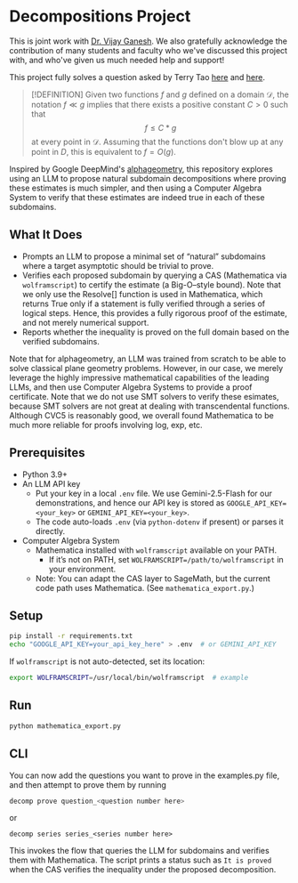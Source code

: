 # Decompositions Project

This is joint work with [Dr. Vijay Ganesh](https://www.cc.gatech.edu/people/vijay-ganesh). We also gratefully acknowledge the contribution of many students and faculty who we've discussed this project with, and who've given us much needed help and support!

This project fully solves a question asked by Terry Tao [here](https://terrytao.wordpress.com/2025/05/01/a-proof-of-concept-tool-to-verify-estimates/#n2) and [here](https://mathoverflow.net/questions/463937/what-mathematical-problems-can-be-attacked-using-deepminds-recent-mathematical/463940#463940). 

>[!DEFINITION]
>Given two functions $f$ and $g$ defined on a domain $\mathcal{D}$, the notation $f\ll g$ implies that there exists a positive constant $C>0$ such that $$f \leq C*g$$ at every point in $\mathcal{D}$. Assuming that the functions don't blow up at any point in $D$, this is equivalent to $f = O(g)$. 

Inspired by Google DeepMind's [alphageometry](https://github.com/google-deepmind/alphageometry), this repository explores using an LLM to propose natural subdomain decompositions where proving these estimates is much simpler, and then using a Computer Algebra System to verify that these estimates are indeed true in each of these subdomains. 

## What It Does
- Prompts an LLM to propose a minimal set of “natural” subdomains where a target asymptotic should be trivial to prove.
- Verifies each proposed subdomain by querying a CAS (Mathematica via `wolframscript`) to certify the estimate (a Big-O–style bound). Note that we only use the Resolve[] function is used in Mathematica, which returns True only if a statement is fully verified through a series of logical steps. Hence, this provides a fully rigorous proof of the estimate, and not merely numerical support. 
- Reports whether the inequality is proved on the full domain based on the verified subdomains.

Note that for alphageometry, an LLM was trained from scratch to be able to solve classical plane geometry problems. However, in our case, we merely leverage the highly impressive mathematical capabilities of the leading LLMs, and then use Computer Algebra Systems to provide a proof certificate. Note that we do not use SMT solvers to verify these esimates, because SMT solvers are not great at dealing with transcendental functions. Although CVC5 is reasonably good, we overall found Mathematica to be much more reliable for proofs involving log, exp, etc. 

## Prerequisites
- Python 3.9+
- An LLM API key
  - Put your key in a local `.env` file. We use Gemini-2.5-Flash for our demonstrations, and hence our API key is stored as `GOOGLE_API_KEY=<your_key>` or `GEMINI_API_KEY=<your_key>`.
  - The code auto-loads `.env` (via `python-dotenv` if present) or parses it directly.
- Computer Algebra System
  - Mathematica installed with `wolframscript` available on your PATH.
    - If it’s not on PATH, set `WOLFRAMSCRIPT=/path/to/wolframscript` in your environment.
  - Note: You can adapt the CAS layer to SageMath, but the current code path uses Mathematica. (See `mathematica_export.py`.)

## Setup
```bash
pip install -r requirements.txt
echo "GOOGLE_API_KEY=your_api_key_here" > .env  # or GEMINI_API_KEY
```

If `wolframscript` is not auto-detected, set its location:
```bash
export WOLFRAMSCRIPT=/usr/local/bin/wolframscript  # example
```

## Run
```bash
python mathematica_export.py
```

## CLI
You can now add the questions you want to prove in the examples.py file, and then attempt to prove them by running
```bash
decomp prove question_<question number here>
```
or 
```
decomp series series_<series number here>
```

This invokes the flow that queries the LLM for subdomains and verifies them with Mathematica. The script prints a status such as `It is proved` when the CAS verifies the inequality under the proposed decomposition.

